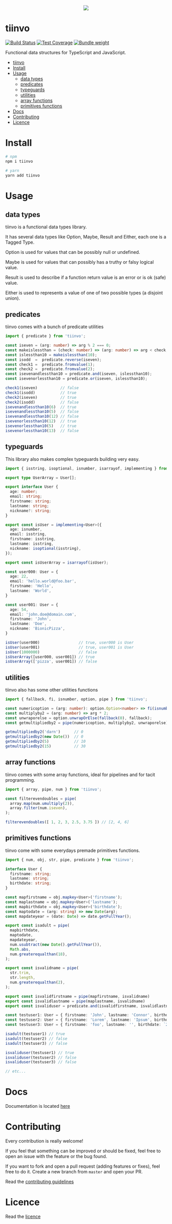 <div align="center">
  <img src="./banner-readme.png" />
</div>

tiinvo
=======

[![Build Status](https://travis-ci.org/OctoD/tiinvo.svg?branch=master)](https://travis-ci.org/OctoD/tiinvo)
[![Test Coverage](https://codecov.io/gh/octod/tiinvo/branch/master/graph/badge.svg)](https://codecov.io/gh/octod/tiinvo/branch/master)
[![Bundle weight](https://badgen.net/bundlephobia/minzip/tiinvo)](https://bundlephobia.com/result?p=tiinvo)


Functional data structures for TypeScript and JavaScript.

- [tiinvo](#tiinvo)
- [Install](#install)
- [Usage](#usage)
  - [data types](#data-types)
  - [predicates](#predicates)
  - [typeguards](#typeguards)
  - [utilities](#utilities)
  - [array functions](#array-functions)
  - [primitives functions](#primitives-functions)
- [Docs](#docs)
- [Contributing](#contributing)
- [Licence](#licence)

# Install

```bash
# npm
npm i tiinvo

# yarn
yarn add tiinvo
```

# Usage

## data types

tiinvo is a functional data types library. 

It has several data types like Option, Maybe, Result and Either, each one is a Tagged Type.

Option is used for values that can be possibly null or undefined.

Maybe is used for values that can possibly has a truthy or falsy logical value.

Result is used to describe if a function return value is an error or is ok (safe) value.

Either is used to represents a value of one of two possible types (a disjoint union).

## predicates

tiinvo comes with a bunch of predicate utilities

```ts
import { predicate } from 'tiinvo';

const iseven = (arg: number) => arg % 2 === 0;
const makeislessthan = (check: number) => (arg: number) => arg < check;
const islessthan10 = makeislessthan(10);
const isodd  =  predicate.reverse(iseven);
const check1 =  predicate.fromvalue(1);
const check2 =  predicate.fromvalue(2);
const isevenandlessthan10 = predicate.and(iseven, islessthan10);
const isevenorlessthan10 = predicate.or(iseven, islessthan10);

check1(iseven)          // false
check1(isodd)           // true
check2(iseven)          // true
check2(isodd)           // false
isevenandlessthan10(6)  // true
isevenandlessthan10(5)  // false
isevenandlessthan10(12) // false
isevenorlessthan10(12)  // true
isevenorlessthan10(5)   // true
isevenorlessthan10(13)  // false
```

## typeguards

This library also makes complex typeguards building very easy.

```ts
import { isstring, isoptional, isnumber, isarrayof, implementing } from 'tiinvo';

export type UserArray = User[];

export interface User {
  age: number;
  email: string;
  firstname: string;
  lastname: string;
  nickname?: string;
}

export const isUser = implementing<User>({
  age: isnumber,
  email: isstring,
  firstname: isstring,
  lastname: isstring,
  nickname: isoptional(isstring),
});

export const isUserArray = isarrayof(isUser);

const user000: User = {
  age: 22,
  email: 'hello.world@foo.bar',
  firstname: 'Hello',
  lastname: 'World',
}

const user001: User = {
  age: 54,
  email: 'john.doe@domain.com',
  firstname: 'John',
  lastname: 'Doe',
  nickname: 'BionicPizza',
}

isUser(user000)                 // true, user000 is User
isUser(user001)                 // true, user001 is User
isUser(1000000)                 // false
isUserArray([user000, user001]) // true
isUserArray(['pizza', user001]) // false
```

## utilities

tiinvo also has some other utilities functions

```ts
import { fallback, fi, isnumber, option, pipe } from 'tiinvo';

const numericoption = (arg: number): option.Option<number> => fi(isnumber(arg), option.option(arg), option.none());
const multiplyby2 = (arg: number) => arg * 2;
const unwraporelse = option.unwrapOrElse(fallback(0), fallback);
const getmultipliedby2 = pipe(numericoption, multiplyby2, unwraporelse);

getmultipliedby2('darn')      // 0
getmultipliedby2(new Date())  // 0
getmultipliedby2(5)           // 10
getmultipliedby2(15)          // 30
```

## array functions

tiinvo comes with some array functions, ideal for pipelines and for tacit programming.

```ts
import { array, pipe, num } from 'tiinvo';

const filterevendoubles = pipe(
  array.map(num.umultiply(2)),
  array.filter(num.iseven),
);

filterevendoubles([ 1, 2, 3, 2.5, 3.75 ]) // [2, 4, 6]
```

## primitives functions

tiinvo come with some everydays premade primitives functions. 

```ts
import { num, obj, str, pipe, predicate } from 'tiinvo';

interface User {
  firstname: string;
  lastname: string;
  birthdate: string;
}

const mapfirstname = obj.mapkey<User>('firstname');
const maplastname = obj.mapkey<User>('lastname');
const mapbirthdate = obj.mapkey<User>('birthdate');
const maptodate = (arg: string) => new Date(arg);
const mapdateyear = (date: Date) => date.getFullYear();

export const isadult = pipe(
  mapbirthdate,
  maptodate,
  mapdateyear,
  num.usubtract(new Date().getFullYear()),
  Math.abs,
  num.greaterequalthan(18),
);

export const isvalidname = pipe(
  str.trim,
  str.length,
  num.greaterequalthan(2),
);

export const isvalidfirstname = pipe(mapfirstname, isvalidname)
export const isvalidlastname = pipe(maplastname, isvalidname)
export const isvaliduser = predicate.and(isvalidfirstname, isvalidlastname, isadult);

const testuser1: User = { firstname: 'John', lastname: 'Connor', birthdate: `1983-11-14` };
const testuser2: User = { firstname: 'Lorem', lastname: 'Ipsum', birthdate: `2018-01-02` };
const testuser3: User = { firstname: 'foo', lastname: '', birthdate: `2020-04-05` };

isadult(testuser1) // true
isadult(testuser2) // false
isadult(testuser3) // false

isvaliduser(testuser1) // true
isvaliduser(testuser2) // false
isvaliduser(testuser3) // false

// etc...
```


# Docs

Documentation is located [here](./docs/README.md)

# Contributing

Every contribution is really welcome!

If you feel that something can be improved or should be fixed, feel free to open an issue with the feature or the bug found.

If you want to fork and open a pull request (adding features or fixes), feel free to do it. 
Create a new branch from `master` and open your PR.

Read the [contributing guidelines](./CONTRIBUTING.md)

# Licence

Read the [licence](./LICENCE)
